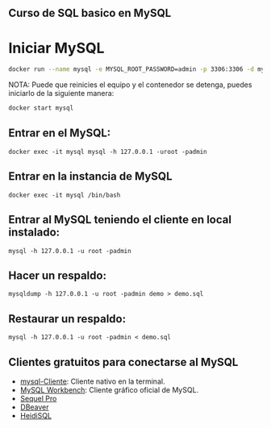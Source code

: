 Curso de SQL basico en MySQL
---

# Iniciar MySQL

```bash
docker run --name mysql -e MYSQL_ROOT_PASSWORD=admin -p 3306:3306 -d mysql:8
```

NOTA: Puede que reinicies el equipo y el contenedor se detenga, puedes iniciarlo de la siguiente manera:

```bash
docker start mysql
```

## Entrar en el MySQL:

```
docker exec -it mysql mysql -h 127.0.0.1 -uroot -padmin
```

## Entrar en la instancia de MySQL

```
docker exec -it mysql /bin/bash
```

## Entrar al MySQL teniendo el cliente en local instalado:

```
mysql -h 127.0.0.1 -u root -padmin
```

## Hacer un respaldo:

```
mysqldump -h 127.0.0.1 -u root -padmin demo > demo.sql
```

## Restaurar un respaldo:

```
mysql -h 127.0.0.1 -u root -padmin < demo.sql
```

## Clientes gratuitos para conectarse al MySQL

- [mysql-Cliente](https://dev.mysql.com/downloads/mysql): Cliente nativo en la terminal.
- [MySQL Workbench](https://dev.mysql.com/downloads/workbench): Cliente gráfico oficial de MySQL.
- [Sequel Pro](https://sequelpro.com)
- [DBeaver](https://dbeaver.io/download)
- [HeidiSQL](https://www.heidisql.com)
